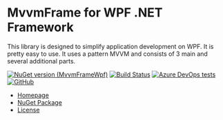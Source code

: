 # MvvmFrame for WPF .NET Framework

This library is designed to simplify application development on WPF.
It is pretty easy to use. It uses a pattern MVVM and consists of 3 main and several additional parts.

[![NuGet version (MvvmFrameWpf)](https://img.shields.io/nuget/v/MvvmFrameWpf.svg?style=flat-square)](https://www.nuget.org/packages/MvvmFrameWpf/)
[![Build Status](https://dev.azure.com/GetcuReone-Studio/OpenSource-Projects/_apis/build/status/MvvmFrame.Wpf/master-MvvmFrame.Wpf?repoName=GetcuReone%2FMvvmFrame.Wpf&branchName=refs%2Fpull%2F16%2Fmerge)](https://dev.azure.com/GetcuReone-Studio/OpenSource-Projects/_build/latest?definitionId=17&repoName=GetcuReone%2FMvvmFrame.Wpf&branchName=refs%2Fpull%2F16%2Fmerge)
[![Azure DevOps tests](https://img.shields.io/azure-devops/tests/GetcuReone-Studio/OpenSource-Projects/23?label=Unit%20tests)](https://dev.azure.com/GetcuReone-Studio/OpenSource-Projects/_build/latest?definitionId=17)
[![GitHub](https://img.shields.io/github/license/GetcuReone/MvvmFrame.Wpf)](https://github.com/GetcuReone/FactFactory/blob/master/LICENSE-2.0.txt)

- [Homepage](https://github.com/GetcuReone/MvvmFrame.Wpf/wiki)
- [NuGet Package](https://www.nuget.org/packages/MvvmFrameWpf/)
- [License](LICENSE-2.0.txt)
